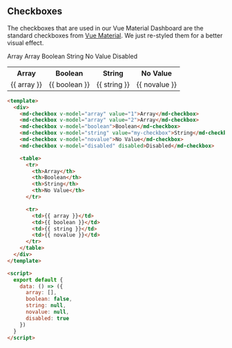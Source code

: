 ## Checkboxes

The checkboxes that are used in our Vue Material Dashboard are the standard checkboxes from [Vue Material](https://vuematerial.io/components/checkbox). We just re-styled them for a better visual effect.  

<script>
module.exports = {
  data: () => ({
    array: [],
    boolean: false,
    string: null,
    novalue: null,
    disabled: true
  })
}
</script>

<md-checkbox v-model="array" value="1">Array</md-checkbox>
<md-checkbox v-model="array" value="2">Array</md-checkbox>
<md-checkbox v-model="boolean">Boolean</md-checkbox>
<md-checkbox v-model="string" value="my-checkbox">String</md-checkbox>
<md-checkbox v-model="novalue">No Value</md-checkbox>
<md-checkbox v-model="disabled" disabled>Disabled</md-checkbox>

<table>
  <tr>
    <th>Array</th>
    <th>Boolean</th>
    <th>String</th>
    <th>No Value</th>
  </tr>

  <tr>
    <td>{{ array }}</td>
    <td>{{ boolean }}</td>
    <td>{{ string }}</td>
    <td>{{ novalue }}</td>
  </tr>
</table>

```html
<template>
  <div>
    <md-checkbox v-model="array" value="1">Array</md-checkbox>
    <md-checkbox v-model="array" value="2">Array</md-checkbox>
    <md-checkbox v-model="boolean">Boolean</md-checkbox>
    <md-checkbox v-model="string" value="my-checkbox">String</md-checkbox>
    <md-checkbox v-model="novalue">No Value</md-checkbox>
    <md-checkbox v-model="disabled" disabled>Disabled</md-checkbox>

    <table>
      <tr>
        <th>Array</th>
        <th>Boolean</th>
        <th>String</th>
        <th>No Value</th>
      </tr>

      <tr>
        <td>{{ array }}</td>
        <td>{{ boolean }}</td>
        <td>{{ string }}</td>
        <td>{{ novalue }}</td>
      </tr>
    </table>
  </div>
</template>

<script>
  export default {
    data: () => ({
      array: [],
      boolean: false,
      string: null,
      novalue: null,
      disabled: true
    })
  }
</script>
```
